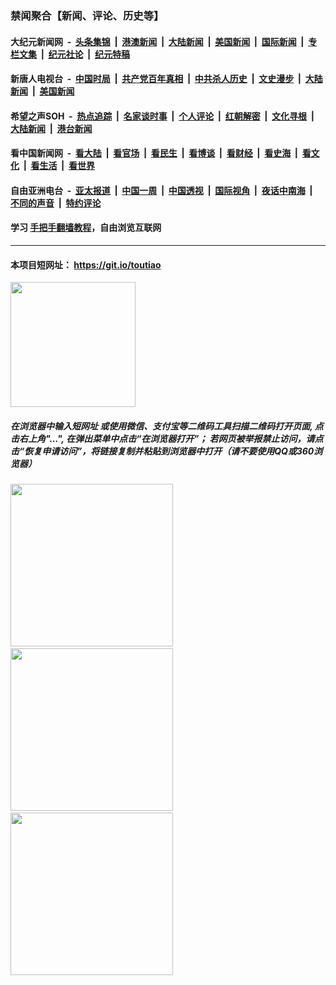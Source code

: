 ### 禁闻聚合【新闻、评论、历史等】

#### 大纪元新闻网 &nbsp;-&nbsp; [头条集锦](indexes/E头条集锦.md?t=02251202) &nbsp;|&nbsp; [港澳新闻](indexes/E港澳新闻.md?t=02251202)  &nbsp;|&nbsp; [大陆新闻](indexes/E大陆新闻.md?t=02251202) &nbsp;|&nbsp; [美国新闻](indexes/E美国新闻.md?t=02251202) &nbsp;|&nbsp; [国际新闻](indexes/E国际新闻.md?t=02251202) &nbsp;|&nbsp; [专栏文集](indexes/E专栏文集.md?t=02251202) &nbsp;|&nbsp; [纪元社论](indexes/E纪元社论.md?t=02251202) &nbsp;|&nbsp; [纪元特稿](indexes/E纪元特稿.md?t=02251202) 

#### 新唐人电视台 &nbsp;-&nbsp; [中国时局](indexes/N中国时局.md?t=02251202) &nbsp;|&nbsp; [共产党百年真相](indexes/N共产党百年真相.md?t=02251202) &nbsp;|&nbsp; [中共杀人历史](indexes/N中共杀人历史.md?t=02251202) &nbsp;|&nbsp; [文史漫步](indexes/N文史漫步.md?t=02251202) &nbsp;|&nbsp; [大陆新闻](indexes/N大陆新闻.md?t=02251202) &nbsp;|&nbsp; [美国新闻](indexes/N美国新闻.md?t=02251202)

#### 希望之声SOH &nbsp;-&nbsp; [热点追踪](indexes/H热点追踪.md?t=02251202) &nbsp;|&nbsp; [名家谈时事](indexes/H名家谈时事.md?t=02251202) &nbsp;|&nbsp; [个人评论](indexes/H个人评论.md?t=02251202)  &nbsp;|&nbsp; [红朝解密](indexes/H红朝解密.md?t=02251202) &nbsp;|&nbsp; [文化寻根](indexes/H文化寻根.md?t=02251202) &nbsp;|&nbsp; [大陆新闻](indexes/H大陆新闻.md?t=02251202) &nbsp;|&nbsp; [港台新闻](indexes/H港台新闻.md?t=02251202)

#### 看中国新闻网 &nbsp;-&nbsp; [看大陆](indexes/S看大陆.md?t=02251202) &nbsp;|&nbsp; [看官场](indexes/S看官场.md?t=02251202) &nbsp;|&nbsp; [看民生](indexes/S看民生.md?t=02251202)  &nbsp;|&nbsp; [看博谈](indexes/S看博谈.md?t=02251202) &nbsp;|&nbsp; [看财经](indexes/S看财经.md?t=02251202) &nbsp;|&nbsp; [看史海](indexes/S看史海.md?t=02251202) &nbsp;|&nbsp; [看文化](indexes/S看文化.md?t=02251202) &nbsp;|&nbsp; [看生活](indexes/S看生活.md?t=02251202) &nbsp;|&nbsp; [看世界](indexes/S看世界.md?t=02251202)

#### 自由亚洲电台 &nbsp;-&nbsp; [亚太报道](indexes/R亚太报道.md?t=02251202) &nbsp;|&nbsp; [中国一周](indexes/R中国一周.md?t=02251202) &nbsp;|&nbsp; [中国透视](indexes/R中国透视.md?t=02251202)  &nbsp;|&nbsp; [国际视角](indexes/R国际视角.md?t=02251202) &nbsp;|&nbsp; [夜话中南海](indexes/R夜话中南海.md?t=02251202) &nbsp;|&nbsp; [不同的声音](indexes/R不同的声音.md?t=02251202) &nbsp;|&nbsp; [特约评论](indexes/R特约评论.md?t=02251202)

#### 学习 [手把手翻墙教程](https://github.com/gfw-breaker/guides/wiki)，自由浏览互联网

----

#### 本项目短网址： https://git.io/toutiao
<img src="https://raw.githubusercontent.com/gfw-breaker/banned-news/master/scripts/img/qr.png" width="200px"/>  

##### 在浏览器中输入短网址 或使用微信、支付宝等二维码工具扫描二维码打开页面, 点击右上角"...", 在弹出菜单中点击“在浏览器打开”； 若网页被举报禁止访问，请点击“恢复申请访问”，将链接复制并粘贴到浏览器中打开（请不要使用QQ或360浏览器）

<img src="https://raw.githubusercontent.com/gfw-breaker/banned-news/master/scripts/img/1.png" width="260px"/> &nbsp; <img src="https://raw.githubusercontent.com/gfw-breaker/banned-news/master/scripts/img/2.png" width="260px"/> &nbsp; <img src="https://raw.githubusercontent.com/gfw-breaker/banned-news/master/scripts/img/3.png" width="260px"/>
